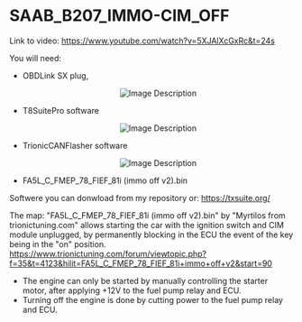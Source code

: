 # SAAB_B207_IMMO-CIM_OFF

Link to video: https://www.youtube.com/watch?v=5XJAlXcGxRc&t=24s


You will need: 
- OBDLink SX plug,
  <p align="center"> <img src="[https://github.com/user-attachments/assets/897cbcb8-10af-4917-97d5-c468359ccdf2)" alt="Image Description"> </p>
- T8SuitePro software
  <p align="center"> <img src="[https://github.com/user-attachments/assets/cb49ccd2-9a76-4bf5-98e2-c193b9be7bcc)" alt="Image Description"> </p>
- TrionicCANFlasher software
  <p align="center"> <img src="[https://github.com/user-attachments/assets/7e7dc992-5769-4c96-978e-073c010dc1dc)" alt="Image Description"> </p>
- FA5L_C_FMEP_78_FIEF_81i (immo off v2).bin

Softwere you can donwload from my repository or: https://txsuite.org/

The map: "FA5L_C_FMEP_78_FIEF_81i (immo off v2).bin" by "Myrtilos from trionictuning.com" allows starting the car with the ignition switch and CIM module unplugged, by permanently blocking in the ECU the event of the key being in the "on" position.  
https://www.trionictuning.com/forum/viewtopic.php?f=35&t=4123&hilit=FA5L_C_FMEP_78_FIEF_81i+immo+off+v2&start=90 



- The engine can only be started by manually controlling the starter motor, after applying +12V to the fuel pump relay and ECU. 
- Turning off the engine is done by cutting power to the fuel pump relay and ECU.
